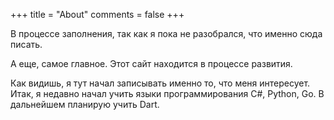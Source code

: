 +++
title = "About"
comments = false
+++

В процессе заполнения, так как я пока не разобрался, что именно сюда писать.

А еще, самое главное. Этот сайт находится в процессе развития.

Как видишь, я тут начал записывать именно то, что меня интересует.
Итак, я недавно начал учить языки программирования C#, Python, Go. В дальнейшем планирую учить Dart.